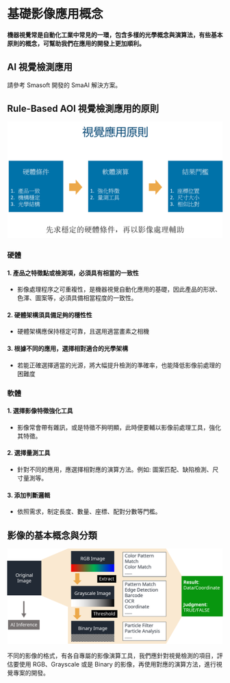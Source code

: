 # 基礎影像應用概念

#### 機器視覺常是自動化工業中常見的一環，包含多樣的光學概念與演算法，有些基本原則的概念，可幫助我們在應用的開發上更加順利。

## AI 視覺檢測應用

請參考 Smasoft 開發的 SmaAI 解決方案。

## Rule-Based AOI 視覺檢測應用的原則

![](../../.gitbook/assets/tu-pian-43.png)

### 硬體

#### 1. 產品之特徵點或檢測項，必須具有相當的一致性

* 影像處理程序之可重複性，是機器視覺自動化應用的基礎，因此產品的形狀、色澤、圖案等，必須具備相當程度的一致性。

#### 2. 硬體架構須具備足夠的穩性性

* 硬體架構應保持穩定可靠，且選用適當畫素之相機

#### 3. 根據不同的應用，選擇相對適合的光學架構

* 若能正確選擇適當的光源，將大幅提升檢測的準確率，也能降低影像前處理的困難度

### 軟體

#### 1. 選擇影像特徵強化工具

* 影像常會帶有雜訊，或是特徵不夠明顯，此時便要輔以影像前處理工具，強化其特徵。

#### 2. 選擇量測工具

* 針對不同的應用，應選擇相對應的演算方法。例如: 圖案匹配、缺陷檢測、尺寸量測等。

#### 3. 添加判斷邏輯

* 依照需求，制定長度、數量、座標、配對分數等門檻。

## 影像的基本概念與分類

![](../../.gitbook/assets/visionmodule_concepts.png)

不同的影像的格式，有各自專屬的影像演算工具，我們應針對視覺檢測的項目，評估要使用 RGB、Grayscale 或是 Binary 的影像，再使用對應的演算方法，進行視覺專案的開發。

